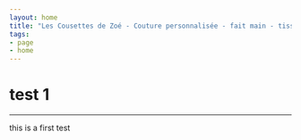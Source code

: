 ```yaml
---
layout: home
title: "Les Cousettes de Zoé - Couture personnalisée - fait main - tissu - qualité - artisan local"
tags:
- page
- home
---
```


# test 1
___

this is a first test

